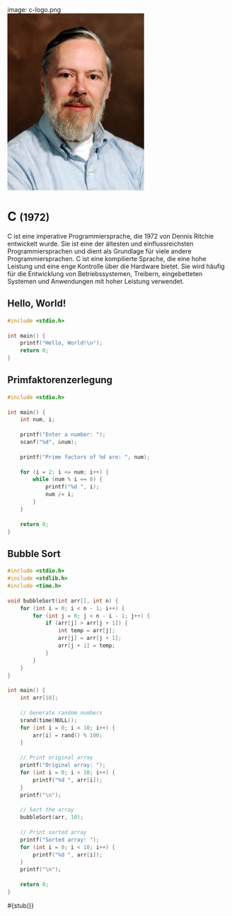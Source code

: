 <div class='meta'>
image: c-logo.png
</div>

<img class='author' src='ritchie.jpg'>

# C <span style='font-size: 80%;'>(1972)</span>

<p class='abstract'>
C ist eine imperative Programmiersprache, die 1972 von Dennis Ritchie entwickelt wurde. Sie ist eine der ältesten und einflussreichsten Programmiersprachen und dient als Grundlage für viele andere Programmiersprachen. C ist eine kompilierte Sprache, die eine hohe Leistung und eine enge Kontrolle über die Hardware bietet. Sie wird häufig für die Entwicklung von Betriebssystemen, Treibern, eingebetteten Systemen und Anwendungen mit hoher Leistung verwendet.
</p>

## Hello, World!

```c
#include <stdio.h>

int main() {
    printf("Hello, World!\n");
    return 0;
}
```

## Primfaktorenzerlegung

```c
#include <stdio.h>

int main() {
    int num, i;

    printf("Enter a number: ");
    scanf("%d", &num);

    printf("Prime factors of %d are: ", num);

    for (i = 2; i <= num; i++) {
        while (num % i == 0) {
            printf("%d ", i);
            num /= i;
        }
    }

    return 0;
}
```

## Bubble Sort

```c
#include <stdio.h>
#include <stdlib.h>
#include <time.h>

void bubbleSort(int arr[], int n) {
    for (int i = 0; i < n - 1; i++) {
        for (int j = 0; j < n - i - 1; j++) {
            if (arr[j] > arr[j + 1]) {
                int temp = arr[j];
                arr[j] = arr[j + 1];
                arr[j + 1] = temp;
            }
        }
    }
}

int main() {
    int arr[10];

    // Generate random numbers
    srand(time(NULL));
    for (int i = 0; i < 10; i++) {
        arr[i] = rand() % 100;
    }

    // Print original array
    printf("Original array: ");
    for (int i = 0; i < 10; i++) {
        printf("%d ", arr[i]);
    }
    printf("\n");

    // Sort the array
    bubbleSort(arr, 10);

    // Print sorted array
    printf("Sorted array: ");
    for (int i = 0; i < 10; i++) {
        printf("%d ", arr[i]);
    }
    printf("\n");

    return 0;
}
```

<div class='alert alert-warning'>#{stub()}</div>
